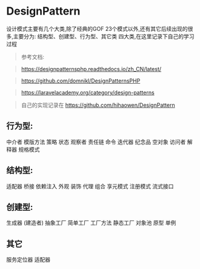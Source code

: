 # DesignPattern

设计模式主要有几个大类,除了经典的GOF 23个模式以外,还有其它后续出现的很多,主要分为: 结构型、创建型、行为型、其它类 四大类,在这里记录下自己的学习过程

> 参考文档:

> https://designpatternsphp.readthedocs.io/zh_CN/latest/

> https://github.com/domnikl/DesignPatternsPHP

> https://laravelacademy.org/category/design-patterns

> 自己的实现记录在 https://github.com/hihaowen/DesignPattern

## 行为型:
中介者
模版方法
策略
状态
观察者
责任链
命令
迭代器
纪念品
空对象
访问者
解释器 
规格模式 

## 结构型:
适配器 
桥接 
依赖注入 
外观 
装饰 
代理 
组合 
享元模式 
注册模式 
流式接口 

## 创建型:
生成器 (建造者) 
抽象工厂 
简单工厂 
工厂方法 
静态工厂 
对象池 
原型 
单例 

## 其它
服务定位器
适配器 
